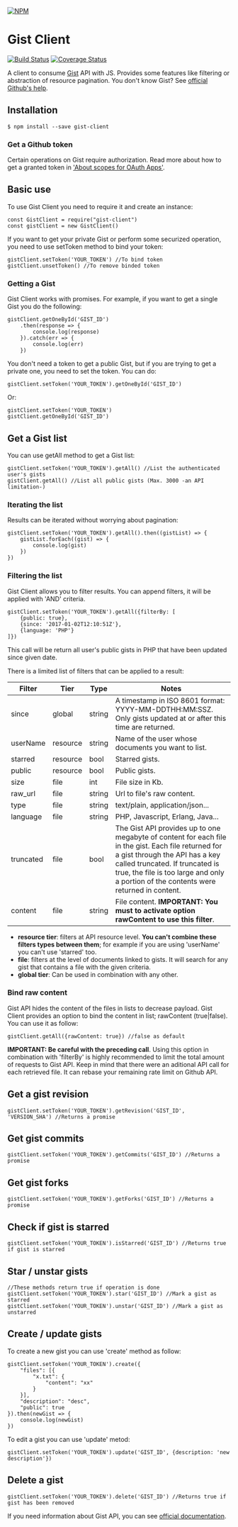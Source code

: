 [![NPM](https://nodei.co/npm/gist-client.png?downloads=true&stars=true)](https://nodei.co/npm/gist-client/)

Gist Client
==============

[![Build Status](https://travis-ci.org/jvcalderon/gist-client.svg?branch=master)](https://travis-ci.org/jvcalderon/gist-client)
[![Coverage Status](https://coveralls.io/repos/github/jvcalderon/gist-client/badge.svg?branch=master)](https://coveralls.io/github/jvcalderon/gist-client?branch=master)

A client to consume [Gist](https://gist.github.com/) API with JS. Provides some features like filtering or abstraction of resource pagination. You don't know Gist? See [official Github's help](https://help.github.com/articles/about-gists/).

## Installation

<pre><code>$ npm install --save gist-client</code></pre>

### Get a Github token

Certain operations on Gist require authorization. Read more about how to get a granted token in ['About scopes for OAuth Apps'](https://developer.github.com/apps/building-integrations/setting-up-and-registering-oauth-apps/about-scopes-for-oauth-apps/).

## Basic use

To use Gist Client you need to require it and create an instance:

<pre><code>const GistClient = require("gist-client")
const gistClient = new GistClient()</code></pre>

If you want to get your private Gist or perform some securized operation, you need to use setToken method to bind your token:

<pre><code>gistClient.setToken('YOUR_TOKEN') //To bind token
gistClient.unsetToken() //To remove binded token</code></pre>

### Getting a Gist

Gist Client works with promises. For example, if you want to get a single Gist you do the following:

<pre><code>gistClient.getOneById('GIST_ID')
    .then(response => {
        console.log(response)
    }).catch(err => {
        console.log(err)
    })</code></pre>
    
You don't need a token to get a public Gist, but if you are trying to get a private one, you need to set the token. You can do:

<pre><code>gistClient.setToken('YOUR_TOKEN').getOneById('GIST_ID')</code></pre>

Or:

<pre><code>gistClient.setToken('YOUR_TOKEN')
gistClient.getOneById('GIST_ID')</code></pre>

## Get a Gist list

You can use getAll method to get a Gist list:

<pre><code>gistClient.setToken('YOUR_TOKEN').getAll() //List the authenticated user's gists
gistClient.getAll() //List all public gists (Max. 3000 -an API limitation-)</code></pre>

### Iterating the list

Results can be iterated without worrying about pagination:

<pre><code>gistClient.setToken('YOUR_TOKEN').getAll().then((gistList) => {
    gistList.forEach((gist) => {
        console.log(gist)
    })
})</code></pre>

### Filtering the list

Gist Client allows you to filter results. You can append filters, it will be applied with 'AND' criteria.

<pre><code>gistClient.setToken('YOUR_TOKEN').getAll({filterBy: [
    {public: true},
    {since: '2017-01-02T12:10:51Z'},
    {language: 'PHP'}
]})</code></pre>

This call will be return all user's public gists in PHP that have been updated since given date.

There is a limited list of filters that can be applied to a result:

| Filter | Tier | Type | Notes |
|-----------|----------|--------|-------------------------------------------------------------------------------------------------------------------------------------------------------------------------------------------------------------------------------------------------------------------|
| since | global | string | A timestamp in ISO 8601 format: YYYY-MM-DDTHH:MM:SSZ. Only gists updated at or after this time are returned. |
| userName | resource | string | Name of the user whose documents you want to list. |
| starred | resource | bool | Starred gists. |
| public | resource | bool | Public gists. |
| size | file | int | File size in Kb. |
| raw_url | file | string | Url to file's raw content. |
| type | file | string | text/plain, application/json... |
| language | file | string | PHP, Javascript, Erlang, Java... |
| truncated | file | bool | The Gist API provides up to one megabyte of content for each file in the gist. Each file returned for a gist through the API has a key called truncated. If truncated is true, the file is too large and only a portion of the contents were returned in content. |
| content | file | string | File content. **IMPORTANT: You must to activate option rawContent to use this filter**. |

- **resource tier**: filters at API resource level. **You can't combine these filters types between them**; for example if you are using 'userName' you can't use 'starred' too.
- **file**: filters at the level of documents linked to gists. It will search for any gist that contains a file with the given criteria.
- **global tier**: Can be used in combination with any other.

### Bind raw content

Gist API hides the content of the files in lists to decrease payload. Gist Client provides an option to bind the content in list; rawContent (true|false). You can use it as follow:

<pre><code>gistClient.getAll({rawContent: true}) //false as default</code></pre>

**IMPORTANT: Be careful with the preceding call**. Using this option in combination with 'filterBy' is highly recommended to limit the total amount of requests to Gist API. Keep in mind that there were an aditional API call for each retrieved file. It can rebase your remaining rate limit on Github API.

## Get a gist revision

<pre><code>gistClient.setToken('YOUR_TOKEN').getRevision('GIST_ID', 'VERSION_SHA') //Returns a promise</code></pre>

## Get gist commits

<pre><code>gistClient.setToken('YOUR_TOKEN').getCommits('GIST_ID') //Returns a promise</code></pre>

## Get gist forks

<pre><code>gistClient.setToken('YOUR_TOKEN').getForks('GIST_ID') //Returns a promise</code></pre>

## Check if gist is starred

<pre><code>gistClient.setToken('YOUR_TOKEN').isStarred('GIST_ID') //Returns true if gist is starred</code></pre>

## Star / unstar gists

<pre><code>//These methods return true if operation is done
gistClient.setToken('YOUR_TOKEN').star('GIST_ID') //Mark a gist as starred
gistClient.setToken('YOUR_TOKEN').unstar('GIST_ID') //Mark a gist as unstarred</code></pre>

## Create / update gists

To create a new gist you can use 'create' method as follow:

<pre><code>gistClient.setToken('YOUR_TOKEN').create({
    "files": [{
        "x.txt": {
            "content": "xx"
        }
    }],
    "description": "desc",
    "public": true
}).then(newGist => {
    console.log(newGist)
})</code></pre>

To edit a gist you can use 'update' metod:

<pre><code>gistClient.setToken('YOUR_TOKEN').update('GIST_ID', {description: 'new description'})</code></pre>

## Delete a gist

<pre><code>gistClient.setToken('YOUR_TOKEN').delete('GIST_ID') //Returns true if gist has been removed</code></pre>

If you need information about Gist API, you can see [official documentation](https://developer.github.com/v3/gists/).
